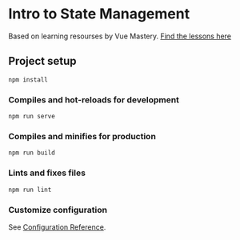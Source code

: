 # Intro to State Management

Based on learning resourses by Vue Mastery. [Find the lessons here](https://www.vuemastery.com/courses/real-world-testing/)

## Project setup
```
npm install
```

### Compiles and hot-reloads for development
```
npm run serve
```

### Compiles and minifies for production
```
npm run build
```

### Lints and fixes files
```
npm run lint
```

### Customize configuration
See [Configuration Reference](https://cli.vuejs.org/config/).
